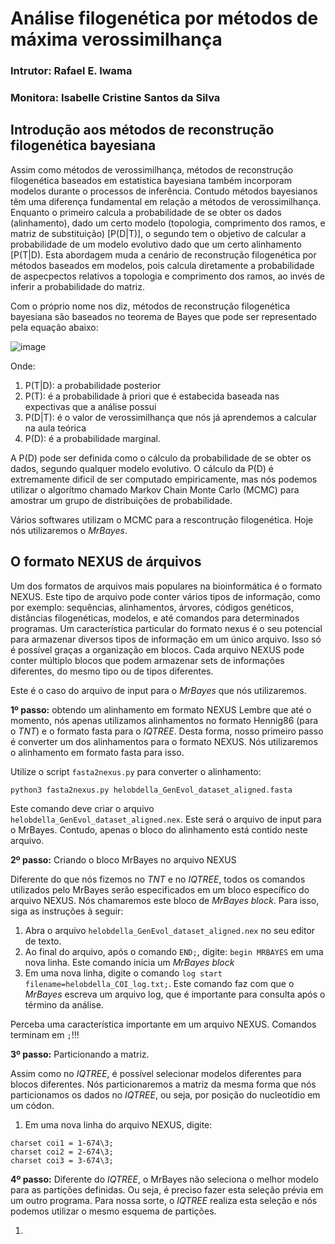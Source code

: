 # Análise filogenética por métodos de máxima verossimilhança
### Intrutor: Rafael E. Iwama
### Monitora: Isabelle Cristine Santos da Silva



## Introdução aos métodos de reconstrução filogenética bayesiana

Assim como métodos de verossimilhança, métodos de reconstrução filogenética baseados em estatistica bayesiana também incorporam modelos durante o processos de inferência. Contudo métodos bayesianos têm uma diferença fundamental em relação a métodos de verossimilhança. Enquanto o primeiro calcula a probabilidade de se obter os dados (alinhamento), dado um certo modelo (topologia, comprimento dos ramos, e matriz de substituição) [P(D|T)], o segundo tem o objetivo de calcular a probabilidade de um modelo evolutivo dado que um certo alinhamento [P(T|D). Esta abordagem muda a cenário de reconstrução filogenética por métodos baseados em modelos, pois calcula diretamente a probabilidade de aspecpectos relativos a topologia e comprimento dos ramos, ao invés de inferir a probabilidade do matriz.

Com o próprio nome nos diz, métodos de reconstrução filogenética bayesiana são baseados no teorema de Bayes que pode ser representado pela equação abaixo:

![image](https://github.com/user-attachments/assets/20d7dbe5-4b13-4f86-baa3-ae0c1aba8f8f)

Onde:
1. P(T|D): a probabilidade posterior
2. P(T): é a probabilidade à priori que é estabecida baseada nas expectivas que a análise possui
3. P(D|T): é o valor de verossimilhança que nós já aprendemos a calcular na aula teórica
4. P(D): é a probabilidade marginal.

A P(D) pode ser definida como o cálculo da probabilidade de se obter os dados, segundo qualquer modelo evolutivo. O cálculo da P(D) é extremamente dificil de ser computado empiricamente, mas nós podemos utilizar o algorítmo chamado Markov Chain Monte Carlo (MCMC) para amostrar um grupo de  distribuições de probabilidade.

Vários softwares utilizam o MCMC para a rescontrução filogenética. Hoje nós utilizaremos o _MrBayes_.


## O formato NEXUS de árquivos

Um dos formatos de arquivos mais populares na bioinformática é o formato NEXUS. Este tipo de arquivo pode conter vários tipos de informação, como por exemplo: sequências, alinhamentos, árvores, códigos genéticos, distâncias filogenéticas, modelos, e até comandos para determinados programas. Um característica particular do formato nexus é o seu potencial para armazenar diversos tipos de informação em um único arquivo. Isso só é possível graças a organização em blocos. Cada arquivo NEXUS pode conter múltiplo blocos que podem armazenar sets de informações diferentes, do mesmo tipo ou de tipos diferentes.

Este é o caso do arquivo de input para o _MrBayes_ que nós utilizaremos.


**1º passo:** obtendo um alinhamento em formato NEXUS
Lembre que até o momento, nós apenas utilizamos alinhamentos no formato Hennig86 (para o _TNT_) e o formato fasta para o _IQTREE_. Desta forma, nosso primeiro passo é converter um dos alinhamentos para o formato NEXUS. Nós utilizaremos o alinhamento em formato fasta para isso.

Utilize o script ```fasta2nexus.py``` para converter o alinhamento:

```
python3 fasta2nexus.py helobdella_GenEvol_dataset_aligned.fasta

```

Este comando deve criar o arquivo ```helobdella_GenEvol_dataset_aligned.nex```. Este será o arquivo de input para o MrBayes. Contudo, apenas o bloco do alinhamento está contido neste arquivo. 


**2º passo:** Criando o bloco MrBayes no arquivo NEXUS

Diferente do que nós fizemos no _TNT_ e no _IQTREE_, todos os comandos utilizados pelo MrBayes serão especificados em um bloco específico do arquivo NEXUS. Nós chamaremos este bloco de _MrBayes block_. Para isso, siga as instruções à seguir:

1. Abra o arquivo ```helobdella_GenEvol_dataset_aligned.nex``` no seu editor de texto.
2. Ao final do arquivo, após o comando ```END;```, digite: ```begin MRBAYES``` em uma nova linha. Este comando inicia um _MrBayes block_
3. Em uma nova linha, digite o comando ```log start filename=helobdella_COI_log.txt;```. Este comando faz com que o _MrBayes_ escreva um arquivo log, que é importante para consulta após o término da análise.

Perceba uma característica importante em um arquivo NEXUS. Comandos terminam em ```;```!!!

**3º passo:** Particionando a matriz.

Assim como no _IQTREE_, é possível selecionar modelos diferentes para blocos diferentes. Nós particionaremos a matriz da mesma forma que nós particionamos os dados no _IQTREE_, ou seja, por posição do nucleotídio em um códon.

1. Em uma nova linha do arquivo NEXUS, digite:
   
```
charset coi1 = 1-674\3;
charset coi2 = 2-674\3;
charset coi3 = 3-674\3;
```

**4º passo:**
Diferente do _IQTREE_, o MrBayes não seleciona o melhor modelo para as partições definidas. Ou seja, é preciso fazer esta seleção prévia em um outro programa. Para nossa sorte, o _IQTREE_ realiza esta seleção e nós podemos utilizar o mesmo esquema de partições.


1. 




